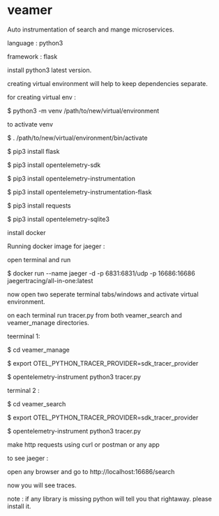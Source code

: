 # veamer
Auto instrumentation of search and mange microservices.

language : python3

framework : flask

install python3 latest version.

creating virtual environment will help to keep dependencies separate.


for creating virtual env :

$ python3 -m venv /path/to/new/virtual/environment


to activate venv

$ . /path/to/new/virtual/environment/bin/activate




$ pip3 install flask

$ pip3 install opentelemetry-sdk

$ pip3 install opentelemetry-instrumentation

$ pip3 install opentelemetry-instrumentation-flask

$ pip3 install requests

$ pip3 install opentelemetry-sqlite3






install docker 

Running docker image for jaeger :

open terminal and run 


$ docker run --name jaeger -d -p 6831:6831/udp -p 16686:16686 jaegertracing/all-in-one:latest



now open two seperate terminal tabs/windows and activate virtual environment.

on each terminal run tracer.py from both veamer_search and veamer_manage directories.


teerminal 1:

$ cd veamer_manage

$ export OTEL_PYTHON_TRACER_PROVIDER=sdk_tracer_provider

$ opentelemetry-instrument python3 tracer.py


terminal 2 :

$ cd veamer_search

$ export OTEL_PYTHON_TRACER_PROVIDER=sdk_tracer_provider

$ opentelemetry-instrument python3 tracer.py


make http requests using curl or postman or any app

to see jaeger :

open any browser and go to http://localhost:16686/search

now you will see traces.




note : if any library is missing python will tell you that rightaway. please install it.
